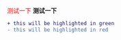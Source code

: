 <font color=red>测试一下</font>
**测试一下**
```diff
+ this will be highlighted in green
- this will be highlighted in red
```

